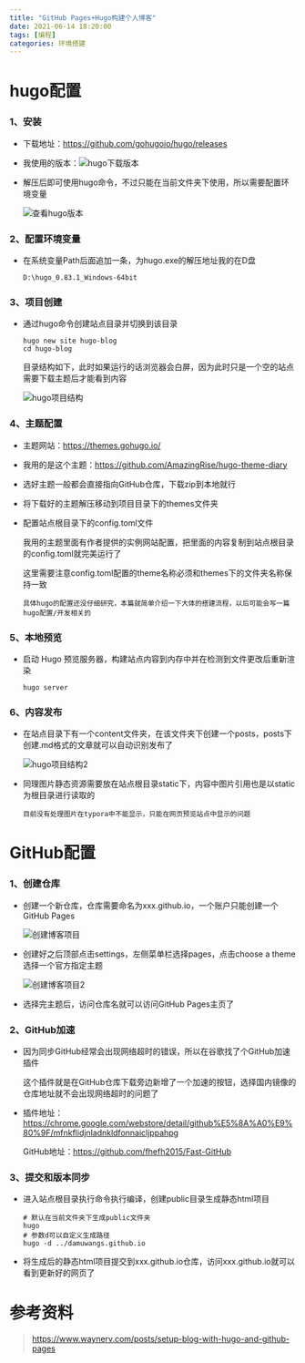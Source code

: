 ```yaml
---
title: "GitHub Pages+Hugo构建个人博客"
date: 2021-06-14 18:20:00
tags: [编程]
categories: 环境搭建
---
```


# hugo配置

### 1、安装

- 下载地址：<https://github.com/gohugoio/hugo/releases>


- 我使用的版本：![hugo下载版本](/img/GitHubPages+Hugo构建个人博客/hugo下载版本.png)

- 解压后即可使用hugo命令，不过只能在当前文件夹下使用，所以需要配置环境变量

  ![查看hugo版本](/img/GitHubPages+Hugo构建个人博客/查看hugo版本.png)

### 2、配置环境变量

- 在系统变量Path后面追加一条，为hugo.exe的解压地址我的在D盘

  ```
  D:\hugo_0.83.1_Windows-64bit
  ```

### 3、项目创建

- 通过hugo命令创建站点目录并切换到该目录

  ```
  hugo new site hugo-blog
  cd hugo-blog
  ```

  目录结构如下，此时如果运行的话浏览器会白屏，因为此时只是一个空的站点需要下载主题后才能看到内容

  ![hugo项目结构](/img/GitHubPages+Hugo构建个人博客/hugo项目结构.png)

### 4、主题配置

- 主题网站：<https://themes.gohugo.io/>

- 我用的是这个主题：<https://github.com/AmazingRise/hugo-theme-diary>

- 选好主题一般都会直接指向GitHub仓库，下载zip到本地就行

- 将下载好的主题解压移动到项目目录下的themes文件夹

- 配置站点根目录下的config.toml文件

  我用的主题里面有作者提供的实例网站配置，把里面的内容复制到站点根目录的config.toml就完美运行了

  这里需要注意config.toml配置的theme名称必须和themes下的文件夹名称保持一致

  `具体hugo的配置还没仔细研究，本篇就简单介绍一下大体的搭建流程，以后可能会写一篇hugo配置/开发相关的`

### 5、本地预览

- 启动 Hugo 预览服务器，构建站点内容到内存中并在检测到文件更改后重新渲染

  ```
  hugo server
  ```

### 6、内容发布

- 在站点目录下有一个content文件夹，在该文件夹下创建一个posts，posts下创建.md格式的文章就可以自动识别发布了

  ![hugo项目结构2](/img/GitHubPages+Hugo构建个人博客/hugo项目结构2.png)

- 同理图片静态资源需要放在站点根目录static下，内容中图片引用也是以static为根目录进行读取的

  `目前没有处理图片在typora中不能显示，只能在网页预览站点中显示的问题`

# GitHub配置

### 1、创建仓库

- 创建一个新仓库，仓库需要命名为xxx.github.io，一个账户只能创建一个GitHub Pages

  ![创建博客项目](/img/GitHubPages+Hugo构建个人博客/创建博客项目.png)

- 创建好之后顶部点击settings，左侧菜单栏选择pages，点击choose a theme选择一个官方指定主题

  ![创建博客项目2](/img/GitHubPages+Hugo构建个人博客/创建博客项目2.png)

- 选择完主题后，访问仓库名就可以访问GitHub Pages主页了

### 2、GitHub加速

- 因为同步GitHub经常会出现网络超时的错误，所以在谷歌找了个GitHub加速插件

  这个插件就是在GitHub仓库下载旁边新增了一个加速的按钮，选择国内镜像的仓库地址就不会出现网络超时的问题了

- 插件地址：<https://chrome.google.com/webstore/detail/github%E5%8A%A0%E9%80%9F/mfnkflidjnladnkldfonnaicljppahpg>

  GitHub地址：<https://github.com/fhefh2015/Fast-GitHub>

### 3、提交和版本同步

- 进入站点根目录执行命令执行编译，创建public目录生成静态html项目

  ```
  # 默认在当前文件夹下生成public文件夹
  hugo
  # 参数d可以自定义生成路径
  hugo -d ../damuwangs.github.io
  ```

- 将生成后的静态html项目提交到xxx.github.io仓库，访问xxx.github.io就可以看到更新好的网页了

# 参考资料

> <https://www.waynerv.com/posts/setup-blog-with-hugo-and-github-pages>



